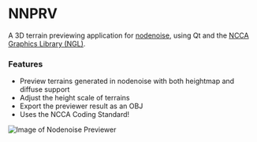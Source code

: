# NNPRV

A 3D terrain previewing application for [nodenoise](https://github.com/aarondemolder/nodenoise), using Qt and the [NCCA Graphics Library (NGL)](https://github.com/NCCA/NGL).

### Features

* Preview terrains generated in nodenoise with both heightmap and diffuse support
* Adjust the height scale of terrains
* Export the previewer result as an OBJ
* Uses the NCCA Coding Standard!

![Image of Nodenoise Previewer](https://i.imgur.com/dqLtgmG.png)


